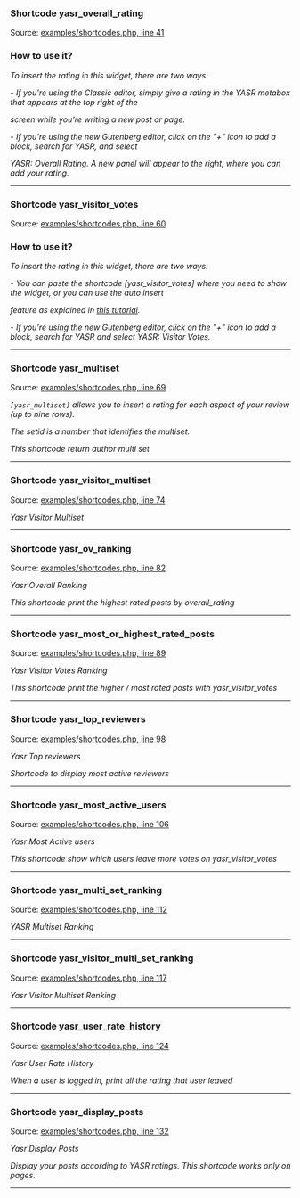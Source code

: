 
 ### Shortcode yasr_overall_rating 

 Source: [examples/shortcodes.php, line 41](examples/shortcodes.php:41)

### How to use it?

_To insert the rating in this widget, there are two ways:_

_- If you're using the Classic editor, simply give a rating in the YASR metabox that appears at the top right of the_

_screen while you're writing a new post or page._

_- If you're using the new Gutenberg editor, click on the "+" icon to add a block, search for YASR, and select_

_YASR: Overall Rating. A new panel will appear to the right, where you can add your rating._

___
 ### Shortcode yasr_visitor_votes 

 Source: [examples/shortcodes.php, line 60](examples/shortcodes.php:60)

### How to use it?

_To insert the rating in this widget, there are two ways:_

_- You can paste the shortcode [yasr_visitor_votes] where you need to show the widget, or you can use the auto insert_

_feature as explained in [this tutorial](https://yetanotherstarsrating.com/tutorials/)._

_- If you're using the new Gutenberg editor, click on the "+" icon to add a block, search for YASR and select YASR: Visitor Votes._

___
 ### Shortcode yasr_multiset 

 Source: [examples/shortcodes.php, line 69](examples/shortcodes.php:69)

_`[yasr_multiset]` allows you to insert a rating for each aspect of your review (up to nine rows)._

_The setid is a number that identifies the multiset._

_This shortcode return author multi set_

___
 ### Shortcode yasr_visitor_multiset 

 Source: [examples/shortcodes.php, line 74](examples/shortcodes.php:74)

_Yasr Visitor Multiset_

___
 ### Shortcode yasr_ov_ranking 

 Source: [examples/shortcodes.php, line 82](examples/shortcodes.php:82)

_Yasr Overall Ranking_

_This shortcode print the highest rated posts by overall_rating_

___
 ### Shortcode yasr_most_or_highest_rated_posts 

 Source: [examples/shortcodes.php, line 89](examples/shortcodes.php:89)

_Yasr Visitor Votes Ranking_

_This shortcode print the higher / most rated posts with yasr_visitor_votes_

___
 ### Shortcode yasr_top_reviewers 

 Source: [examples/shortcodes.php, line 98](examples/shortcodes.php:98)

_Yasr Top reviewers_

_Shortcode to display most active reviewers_

___
 ### Shortcode yasr_most_active_users 

 Source: [examples/shortcodes.php, line 106](examples/shortcodes.php:106)

_Yasr Most Active users_

_This shortcode show which users leave more votes on yasr_visitor_votes_

___
 ### Shortcode yasr_multi_set_ranking 

 Source: [examples/shortcodes.php, line 112](examples/shortcodes.php:112)

_YASR Multiset Ranking_

___
 ### Shortcode yasr_visitor_multi_set_ranking 

 Source: [examples/shortcodes.php, line 117](examples/shortcodes.php:117)

_Yasr Visitor Multiset Ranking_

___
 ### Shortcode yasr_user_rate_history 

 Source: [examples/shortcodes.php, line 124](examples/shortcodes.php:124)

_Yasr User Rate History_

_When a user is logged in, print all the rating that user leaved_

___
 ### Shortcode yasr_display_posts 

 Source: [examples/shortcodes.php, line 132](examples/shortcodes.php:132)

_Yasr Display Posts_

_Display your posts according to YASR ratings. This shortcode works only on pages._

___
